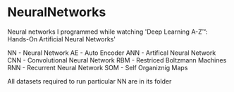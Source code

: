 # NeuralNetworks

Neural networks I programmed while watching 'Deep Learning A-Z™: Hands-On Artificial Neural Networks'

NN - Neural Network
AE - Auto Encoder
ANN - Artifical Neural Network
CNN - Convolutional Neural Network
RBM - Restriced Boltzmann Machines
RNN - Recurrent Neural Network
SOM - Self Organiznig Maps

All datasets required to run particular NN are in its folder

